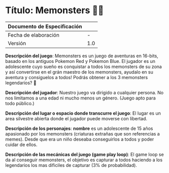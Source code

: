 # Título: Memonsters 👾🌄


| Documento de Especificación |    |
|-----------------------------|----|
| Fecha de elaboración        | -  |
| Versión                     | 1.0 |

**Descripción del juego**: Memonsters es un juego de aventuras en 16-bits, basado en los antiguos Pokemon Red y Pokemon Blue. El jugador es un adolescente cuyo sueño es conquistar a todos los memonsters de su zona y así convertirse en el grán maestro de los memonsters, ayudalo en su aventura y consiguelos a todos! Podrás obtener a los 3 memonsters legendarios? 🤔

**Descripción del jugador**: Nuestro juego va dirigido a cualquier persona. No nos limitamos a una edad ni mucho menos un género. (Juego apto para todo público.)

**Descripción del lugar o espacio donde transcurre el juego**: El lugar es un area silvestre abierta donde el jugador puede moverse con libertad.

**Descripción de los personajes**: **nombre** es un adolescente de 15 años apasionado por los memonsters (criaturas extrañas que son referencias a memes). Desde que era un niño deseaba conseguirlos a todos y poder cuidar de ellos.

**Descripción de las mecánicas del juego (game play loop)**: El game loop se da al conseguir memonsters, el objetivo es capturar a todos haciendo a los legendarios los mas dificiles de capturar (3% de probabilidad).

